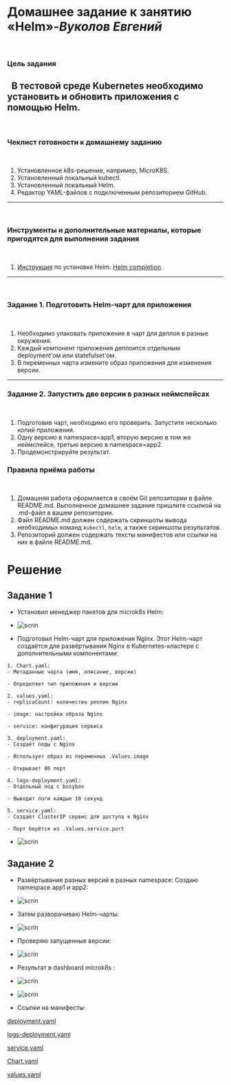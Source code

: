 # **Домашнее задание к занятию «Helm»**-***Вуколов Евгений***
 
### Цель задания
 
В тестовой среде Kubernetes необходимо установить и обновить приложения с помощью Helm.
 
------
 
### Чеклист готовности к домашнему заданию
 
1. Установленное k8s-решение, например, MicroK8S.
2. Установленный локальный kubectl.
3. Установленный локальный Helm.
4. Редактор YAML-файлов с подключенным репозиторием GitHub.
 
------
 
### Инструменты и дополнительные материалы, которые пригодятся для выполнения задания
 
1. [Инструкция](https://helm.sh/docs/intro/install/) по установке Helm. [Helm completion](https://helm.sh/docs/helm/helm_completion/).
 
------
 
### Задание 1. Подготовить Helm-чарт для приложения
 
1. Необходимо упаковать приложение в чарт для деплоя в разные окружения. 
2. Каждый компонент приложения деплоится отдельным deployment’ом или statefulset’ом.
3. В переменных чарта измените образ приложения для изменения версии.
 
------
### Задание 2. Запустить две версии в разных неймспейсах
 
1. Подготовив чарт, необходимо его проверить. Запуститe несколько копий приложения.
2. Одну версию в namespace=app1, вторую версию в том же неймспейсе, третью версию в namespace=app2.
3. Продемонстрируйте результат.
 
### Правила приёма работы
 
1. Домашняя работа оформляется в своём Git репозитории в файле README.md. Выполненное домашнее задание пришлите ссылкой на .md-файл в вашем репозитории.
2. Файл README.md должен содержать скриншоты вывода необходимых команд `kubectl`, `helm`, а также скриншоты результатов.
3. Репозиторий должен содержать тексты манифестов или ссылки на них в файле README.md.


# **Решение**

## **Задание 1**

- Установил менеджер пакетов для microk8s Helm:

- ![scrin](https://github.com/Evgenii-379/2.5-2.5.md/blob/main/Снимок%20экрана%202025-03-31%20152534.png)

- Подготовил Helm-чарт для приложения Nginx. Этот Helm-чарт создаётся для развёртывания Nginx в Kubernetes-кластере с дополнительными компонентами:

```
1. Chart.yaml:
- Метаданные чарта (имя, описание, версии)

- Определяет тип приложения и версии

2. values.yaml:
- replicaCount: количество реплик Nginx

- image: настройки образа Nginx

- service: конфигурация сервиса

3. deployment.yaml:
- Создаёт поды с Nginx

- Использует образ из переменных .Values.image

- Открывает 80 порт 

4. logs-deployment.yaml:
- Отдельный под с busybox

- Выводит логи каждые 10 секунд

5. service.yaml:
- Создаёт ClusterIP сервис для доступа к Nginx

- Порт берётся из .Values.service.port
```
- ![scrin](https://github.com/Evgenii-379/2.5-2.5.md/blob/main/Снимок%20экрана%202025-03-31%20215941.png)


## **Задание 2**

- Развёртывание разных версий в разных namespace:
Создаю namespace app1 и app2:

- ![scrin](https://github.com/Evgenii-379/2.5-2.5.md/blob/main/Снимок%20экрана%202025-03-31%20200238.png)

- Затем разворачиваю  Helm-чарты:

- ![scrin](https://github.com/Evgenii-379/2.5-2.5.md/blob/main/Снимок%20экрана%202025-03-31%20220416.png)

- Проверяю запущенные версии:
 
- ![scrin](https://github.com/Evgenii-379/2.5-2.5.md/blob/main/Снимок%20экрана%202025-03-31%20220813.png)

- Результат в dashboard microk8s : 
- ![scrin](https://github.com/Evgenii-379/2.5-2.5.md/blob/main/Снимок%20экрана%202025-03-31%20220959.png)
- ![scrin](https://github.com/Evgenii-379/2.5-2.5.md/blob/main/Снимок%20экрана%202025-03-31%20221013.png)

- Ссылки на манифесты: 

[deployment.yaml](https://github.com/Evgenii-379/2.5-2.5.md/blob/main/nginx-chart/templates/deployment.yaml)

[logs-deployment.yaml](https://github.com/Evgenii-379/2.5-2.5.md/blob/main/nginx-chart/templates/logs-deployment.yaml)

[service.yaml](https://github.com/Evgenii-379/2.5-2.5.md/blob/main/nginx-chart/templates/service.yaml)

[Chart.yaml](https://github.com/Evgenii-379/2.5-2.5.md/blob/main/nginx-chart/Chart.yaml)

[values.yaml](https://github.com/Evgenii-379/2.5-2.5.md/blob/main/nginx-chart/values.yaml)













